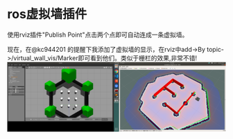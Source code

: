 # ros虚拟墙插件

使用rviz插件"Publish Point"点击两个点即可自动连成一条虚拟墙。

现在，在@kc944201 的提醒下我添加了虚拟墙的显示，在rviz中add->By topic->/virtual_wall_vis/Marker即可看到他们。类似于栅栏的效果,非常不错! ![Image text](https://github.com/DylanLN/virtual_wall/blob/melodic/pictures/pic.png)
